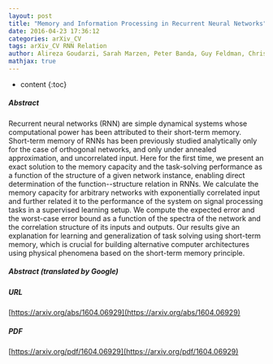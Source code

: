 ```yaml
---
layout: post
title: "Memory and Information Processing in Recurrent Neural Networks"
date: 2016-04-23 17:36:12
categories: arXiv_CV
tags: arXiv_CV RNN Relation
author: Alireza Goudarzi, Sarah Marzen, Peter Banda, Guy Feldman, Christof Teuscher, Darko Stefanovic
mathjax: true
---
```


* content
{:toc}

##### Abstract
Recurrent neural networks (RNN) are simple dynamical systems whose computational power has been attributed to their short-term memory. Short-term memory of RNNs has been previously studied analytically only for the case of orthogonal networks, and only under annealed approximation, and uncorrelated input. Here for the first time, we present an exact solution to the memory capacity and the task-solving performance as a function of the structure of a given network instance, enabling direct determination of the function--structure relation in RNNs. We calculate the memory capacity for arbitrary networks with exponentially correlated input and further related it to the performance of the system on signal processing tasks in a supervised learning setup. We compute the expected error and the worst-case error bound as a function of the spectra of the network and the correlation structure of its inputs and outputs. Our results give an explanation for learning and generalization of task solving using short-term memory, which is crucial for building alternative computer architectures using physical phenomena based on the short-term memory principle.

##### Abstract (translated by Google)


##### URL
[https://arxiv.org/abs/1604.06929](https://arxiv.org/abs/1604.06929)

##### PDF
[https://arxiv.org/pdf/1604.06929](https://arxiv.org/pdf/1604.06929)

